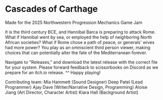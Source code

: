# Cascades of Carthage
Made for the 2025 Northwestern Progression Mechanics Game Jam

It is the third century BCE, and Hannibal Barca is preparing to attack Rome.
What if Hannibal went by sea, or employed the help of neighboring North African societies? What if Rome chose a path of peace, or generals' wives had more power? 
You play as an omniscient third person viewer, making choices that can potentially alter the fate of the Mediterranean forever. 

Navigate to "Releases," and download the latest release with the correct file for your system. Please forward feedback to scissorbooks on Discord as we prepare for an itch.io release. ^^ Happy playing!

Contributing team:
Mia Hammett (Sound Designer)
Deep Patel (Lead Programmer)
Ajay Dave (Writer/Narrative Design, Programming)
Aloise Jiang (Art Director, Character Artist)
Kiara Hall (Background Artist)
